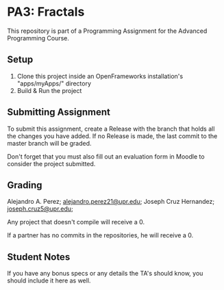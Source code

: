 # PA3: Fractals
 This repository is part of a Programming Assignment for the Advanced Programming Course.

## Setup
1. Clone this project inside an OpenFrameworks installation's "apps/myApps/" directory
2. Build & Run the project

## Submitting Assignment
To submit this assignment, create a Release with the branch that holds all the changes you have added. If no Release is made, the last commit to the master branch will be graded.

Don't forget that you must also fill out an evaluation form in Moodle to consider the project submitted.

## Grading

Alejandro A. Perez;
alejandro.perez21@upr.edu;
Joseph Cruz Hernandez;
joseph.cruz5@upr.edu;

Any project that doesn't compile will receive a 0.

If a partner has no commits in the repositories, he will receive a 0.

## Student Notes
If you have any bonus specs or any details the TA's should know, you should include it here as well.